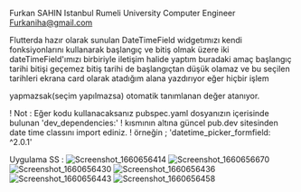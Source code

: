   Furkan SAHIN
  Istanbul Rumeli University
  Computer Engineer
  Furkaniha@gmail.com


  Flutterda hazır olarak sunulan DateTimeField widgetımızı kendi fonksiyonlarını kullanarak 
  başlangıç ve bitiş olmak üzere iki dateTimeField'ımızı birbiriyle iletişim halide yaptım 
  buradaki amaç başlangıç tarihi bitişi geçemez bitiş tarihi de başlangıçtan düşük olamaz 
  ve bu seçilen tarihleri ekrana card olarak atadığım alana yazdırıyor eğer hiçbir işlem

  yapmazsak(seçim yapılmazsa) otomatik tanımlanan değer atanıyor. 

  ! Not : Eğer kodu kullanacaksanız pubspec.yaml dosyanızın içerisinde bulunan 'dev_dependencies:' 
  ! kısmının altına güncel pub.dev sitesinden date time classını import ediniz. 
  ! örneğin ; 'datetime_picker_formfield: ^2.0.1'

Uygulama SS :
![Screenshot_1660656414](https://user-images.githubusercontent.com/64619552/184891331-193de812-02f2-4f4b-b03b-ad06f9d096bc.png)
![Screenshot_1660656670](https://user-images.githubusercontent.com/64619552/184892030-57b15f47-8330-4ef0-b8e8-6dade5be99d3.png)
![Screenshot_1660656430](https://user-images.githubusercontent.com/64619552/184891336-4ed9f77f-2ed5-46fb-b33a-1f8480adafdf.png)
![Screenshot_1660656436](https://user-images.githubusercontent.com/64619552/184891340-56e50af3-265a-40ea-afe8-4c433c565107.png)
![Screenshot_1660656443](https://user-images.githubusercontent.com/64619552/184891342-b75fbbb3-fc43-4778-81bd-c38de0848235.png)
![Screenshot_1660656458](https://user-images.githubusercontent.com/64619552/184891325-a9023344-86be-4865-ab64-c12447e9d9c6.png)
